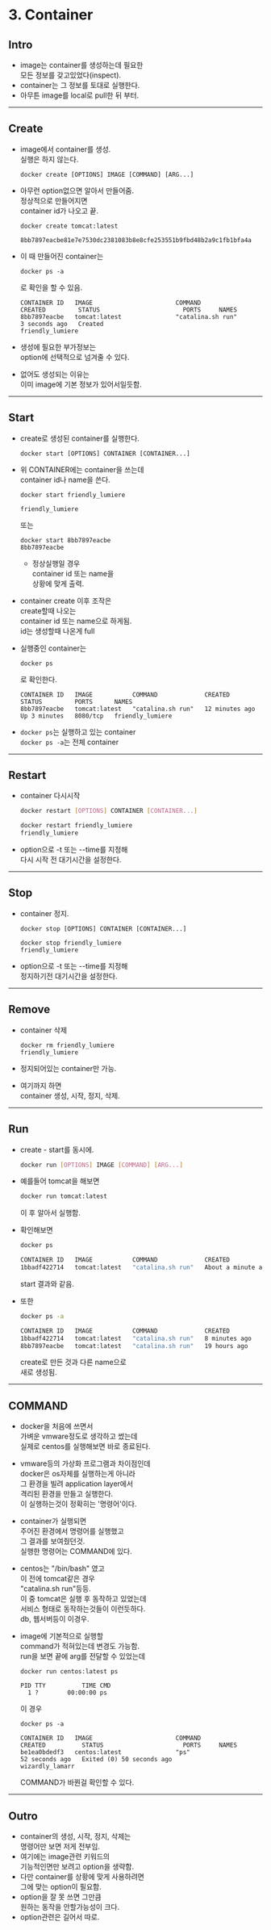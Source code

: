 # 3. Container

## Intro

* image는 container를 생성하는데 필요한\
  모든 정보를 갖고있었다(inspect).
* container는 그 정보를 토대로 실행한다.
* 아무튼 image를 local로 pull한 뒤 부터.

***

## Create

*   image에서 container를 생성.\
    실행은 하지 않는다.

    ```
    docker create [OPTIONS] IMAGE [COMMAND] [ARG...]
    ```
*   아무런 option없으면 알아서 만들어줌.\
    정상적으로 만들어지면\
    container id가 나오고 끝.

    ```docker
    docker create tomcat:latest  

    8bb7897eacbe81e7e7530dc2381083b8e8cfe253551b9fbd48b2a9c1fb1bfa4a
    ```
*   이 때 만들어진 container는

    ```docker
    docker ps -a
    ```

    로 확인을 할 수 있음.

    ```docker
    CONTAINER ID   IMAGE                       COMMAND                  CREATED         STATUS                       PORTS     NAMES
    8bb7897eacbe   tomcat:latest               "catalina.sh run"        3 seconds ago   Created                                friendly_lumiere
    ```
* 생성에 필요한 부가정보는\
  option에 선택적으로 넘겨줄 수 있다.
* 없어도 생성되는 이유는\
  이미 image에 기본 정보가 있어서일듯함.

***

## Start

*   create로 생성된 container를 실행한다.

    ```docker
    docker start [OPTIONS] CONTAINER [CONTAINER...]
    ```
*   위 CONTAINER에는 container을 쓰는데\
    container id나 name을 쓴다.

    ```docker
    docker start friendly_lumiere                                  

    friendly_lumiere
    ```

    또는

    ```docker
    docker start 8bb7897eacbe
    8bb7897eacbe
    ```

    * 정상실행일 경우\
      container id 또는 name을\
      상황에 맞게 출력.
* container create 이후 조작은\
  create할때 나오는\
  container id 또는 name으로 하게됨.\
  id는 생성할때 나온게 full
*   실행중인 container는

    ```docker
    docker ps
    ```

    로 확인한다.

    ```docker
    CONTAINER ID   IMAGE           COMMAND             CREATED          STATUS         PORTS      NAMES
    8bb7897eacbe   tomcat:latest   "catalina.sh run"   12 minutes ago   Up 3 minutes   8080/tcp   friendly_lumiere
    ```
* `docker ps`는 실행하고 있는 container\
  `docker ps -a`는 전체 container

***

## Restart

*   container 다시시작

    ```bash
    docker restart [OPTIONS] CONTAINER [CONTAINER...]
    ```

    ```bash
    docker restart friendly_lumiere
    friendly_lumiere
    ```
* option으로 -t 또는 --time를 지정해\
  다시 시작 전 대기시간을 설정한다.

***

## Stop

*   container 정지.

    ```docker
    docker stop [OPTIONS] CONTAINER [CONTAINER...]
    ```

    ```docker
    docker stop friendly_lumiere  
    friendly_lumiere
    ```
* option으로 -t 또는 --time를 지정해\
  정지하기전 대기시간을 설정한다.

***

## Remove

*   container 삭제

    ```docker
    docker rm friendly_lumiere
    friendly_lumiere
    ```
* 정지되어있는 container만 가능.
* 여기까지 하면\
  container 생성, 시작, 정지, 삭제.

***

## Run

*   create - start를 동시에.

    ```bash
    docker run [OPTIONS] IMAGE [COMMAND] [ARG...]
    ```
*   예를들어 tomcat을 해보면

    ```bash
    docker run tomcat:latest
    ```

    이 후 알아서 실행함.
*   확인해보면

    ```bash
    docker ps

    CONTAINER ID   IMAGE           COMMAND             CREATED              STATUS              PORTS      NAMES
    1bbadf422714   tomcat:latest   "catalina.sh run"   About a minute ago   Up About a minute   8080/tcp   gallant_yonath
    ```

    start 결과와 같음.
*   또한

    ```bash
    docker ps -a

    CONTAINER ID   IMAGE           COMMAND             CREATED         STATUS                      PORTS      NAMES
    1bbadf422714   tomcat:latest   "catalina.sh run"   8 minutes ago   Up 8 minutes                8080/tcp   gallant_yonath
    8bb7897eacbe   tomcat:latest   "catalina.sh run"   19 hours ago    Exited (143) 18 hours ago              friendly_lumiere
    ```

    create로 만든 것과 다른 name으로\
    새로 생성됨.

***

## COMMAND

* docker을 처음에 쓰면서\
  가벼운 vmware정도로 생각하고 썼는데\
  실제로 centos를 실행해보면 바로 종료된다.
* vmware등의 가상화 프로그램과 차이점인데\
  docker은 os자체를 실행하는게 아니라\
  그 환경을 빌려 application layer에서\
  격리된 환경을 만들고 실행한다.\
  이 실행하는것이 정확히는 '명령어'이다.
* container가 실행되면\
  주어진 환경에서 명령어를 실행했고\
  그 결과를 보여줬던것.\
  실행한 명령어는 COMMAND에 있다.
* centos는 "/bin/bash" 였고\
  이 전에 tomcat같은 경우\
  "catalina.sh run"등등.\
  이 중 tomcat은 실행 후 동작하고 있었는데\
  서비스 형태로 동작하는것들이 이런듯하다.\
  db, 웹서버등이 이경우.
*   image에 기본적으로 실행할\
    command가 적혀있는데 변경도 가능함.\
    run을 보면 끝에 arg를 전달할 수 있었는데

    ```docker
    docker run centos:latest ps

    PID TTY          TIME CMD
      1 ?        00:00:00 ps
    ```

    이 경우

    ```docker
    docker ps -a

    CONTAINER ID   IMAGE                       COMMAND                  CREATED          STATUS                      PORTS     NAMES
    be1ea0bdedf3   centos:latest               "ps"                     52 seconds ago   Exited (0) 50 seconds ago             wizardly_lamarr
    ```

    COMMAND가 바꿘걸 확인할 수 있다.

***

## Outro

* container의 생성, 시작, 정지, 삭제는\
  명령어만 보면 저게 전부임.
* 여기에는 image관련 키워드의\
  기능적인면만 보려고 option을 생략함.
* 다만 container를 상황에 맞게 사용하려면\
  그에 맞는 option이 필요함.
* option을 잘 못 쓰면 그만큼\
  원하는 동작을 안할가능성이 크다.
* option관련은 길어서 따로.
